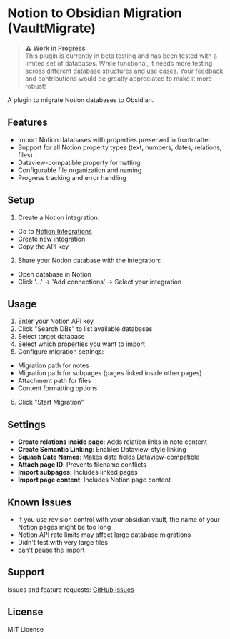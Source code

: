 # Notion to Obsidian Migration (VaultMigrate)

> **⚠️ Work in Progress**  
> This plugin is currently in beta testing and has been tested with a limited set of databases. While functional, it needs more testing across different database structures and use cases. Your feedback and contributions would be greatly appreciated to make it more robust!

A plugin to migrate Notion databases to Obsidian.

## Features
- Import Notion databases with properties preserved in frontmatter 
- Support for all Notion property types (text, numbers, dates, relations, files)
- Dataview-compatible property formatting
- Configurable file organization and naming
- Progress tracking and error handling

## Setup
1. Create a Notion integration:
  - Go to [Notion Integrations](https://www.notion.so/my-integrations)
  - Create new integration
  - Copy the API key
2. Share your Notion database with the integration:
  - Open database in Notion
  - Click '...' → 'Add connections' → Select your integration

## Usage
1. Enter your Notion API key
2. Click "Search DBs" to list available databases
3. Select target database
4. Select which properties you want to import
5. Configure migration settings:
  - Migration path for notes
  - Migration path for subpages (pages linked inside other pages)
  - Attachment path for files
  - Content formatting options
6. Click "Start Migration"

## Settings
- **Create relations inside page**: Adds relation links in note content
- **Create Semantic Linking**: Enables Dataview-style linking
- **Squash Date Names**: Makes date fields Dataview-compatible
- **Attach page ID**: Prevents filename conflicts
- **Import subpages**: Includes linked pages
- **Import page content**: Includes Notion page content

## Known Issues
- If you use revision control with your obsidian vault, the name of your Notion pages might be too long
- Notion API rate limits may affect large database migrations
- Didn't test with very large files
- can't pause the import

## Support
Issues and feature requests: [GitHub Issues](https://github.com/alessandrobelli/notion-to-obsidian/issues)

## License
MIT License
